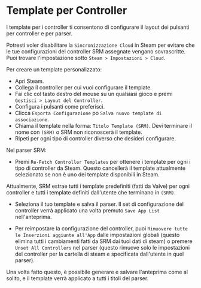 # Template per Controller
I template per i controller ti consentono di configurare il layout dei pulsanti per controller e per parser.

Potresti voler disabilitare la `Sincronizzazione Cloud` in Steam per evitare che le tue configurazioni del controller SRM assegnate vengano sovrascritte. <br>Puoi trovare l'impostazione sotto `Steam > Impostazioni > Cloud`.

Per creare un template personalizzato:
* Apri Steam.
* Collega il controller per cui vuoi configurare il template.
* Fai clic col tasto destro del mouse su un qualsiasi gioco e premi `Gestisci > Layout del Controller`.
* Configura i pulsanti come preferisci.
* Clicca `Esporta Configurazione` po `Salva nuovo template di associazione`.
* Chiama il template nella forma: `Titolo Template (SRM)`. Devi terminare il nome con `(SRM)` o SRM non riconoscerà il template.
* Ripeti per ogni tipo di controller diverso che desideri configurare.

Nel parser SRM:
* Premi `Re-Fetch Controller Templates` per ottenere i template per ogni i tipo di controller da Steam. Questo cancellerà il template attualmente selezionato se non è uno dei template disponibili in Steam.

Attualmente, SRM estrae tutti i template predefiniti (fatti da Valve) per ogni controller e tutti i template definiti dall'utente che terminano in `(SRM)`.

* Seleziona il tuo template e salva il parser. Il set di configurazione del controller verrà applicato una volta premuto `Save App List` nell'anteprima.

* Per reimpostare la configurazione del controller, puoi `Rimuovere tutte le Inserzioni aggiunte all'App` dalle impostazioni globali (questo elimina tutti i cambiamenti fatti da SRM dai tuoi dati di steam) o premere `Unset All Controllers` nel parser (questo rimuove solo le impostazioni del controller per la cartella di steam e specificata dall'utente in quel parser).

Una volta fatto questo, è possibile generare e salvare l'anteprima come al solito, e il template verrà applicato a tutti i titoli del parser.


